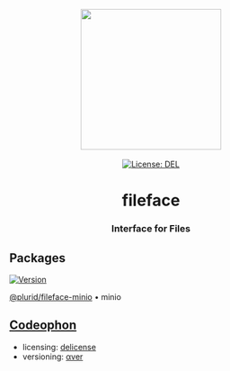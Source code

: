 <p align="center">
    <img src="https://raw.githubusercontent.com/plurid/fileface/master/about/identity/fileface-logo.png" height="250px">
    <br />
    <br />
    <a target="_blank" href="https://github.com/plurid/fileface/blob/master/LICENSE">
        <img src="https://img.shields.io/badge/license-DEL-blue.svg?colorB=1380C3&style=for-the-badge" alt="License: DEL">
    </a>
</p>



<h1 align="center">
    fileface
</h1>


<h3 align="center">
    Interface for Files
</h3>



## Packages


<a target="_blank" href="https://www.npmjs.com/package/@plurid/fileface-minio">
    <img src="https://img.shields.io/npm/v/@plurid/fileface-minio.svg?logo=npm&colorB=1380C3&style=for-the-badge" alt="Version">
</a>

[@plurid/fileface-minio][fileface-minio] • minio

[fileface-minio]: https://github.com/plurid/fileface/tree/master/packages/fileface-minio



## [Codeophon](https://github.com/ly3xqhl8g9/codeophon)

+ licensing: [delicense](https://github.com/ly3xqhl8g9/delicense)
+ versioning: [αver](https://github.com/ly3xqhl8g9/alpha-versioning)
